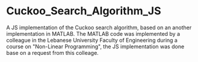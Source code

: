 # Cuckoo_Search_Algorithm_JS
A JS implementation of the Cuckoo search algorithm, based on an another implementation in MATLAB.
The MATLAB code was implemented by a colleague in the Lebanese University Faculty of Engineering during a course on "Non-Linear Programming", the JS implementation was done base on a request from this colleage.
